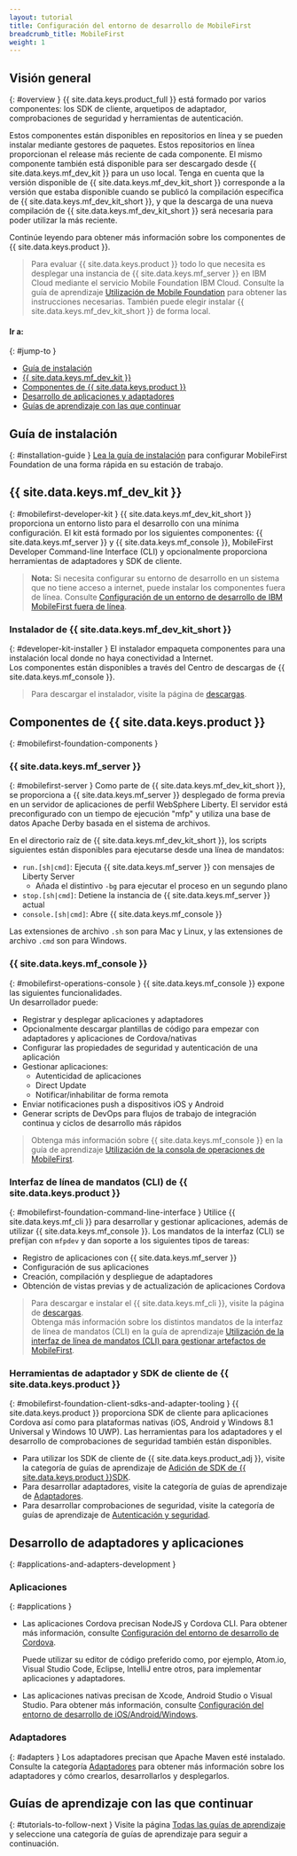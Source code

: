 ```yaml
---
layout: tutorial
title: Configuración del entorno de desarrollo de MobileFirst
breadcrumb_title: MobileFirst
weight: 1
---
```

<!-- NLS_CHARSET=UTF-8 -->
## Visión general
{: #overview }
{{ site.data.keys.product_full }} está formado por varios componentes: los SDK de cliente, arquetipos de adaptador, comprobaciones de seguridad y herramientas de autenticación.

Estos componentes están disponibles en repositorios en línea y se pueden instalar mediante gestores de paquetes. Estos repositorios en línea proporcionan el release más reciente de cada componente. El mismo componente también está disponible para ser descargado desde {{ site.data.keys.mf_dev_kit }} para un uso local. Tenga en cuenta que la versión disponible de {{ site.data.keys.mf_dev_kit_short }} corresponde a la versión que estaba disponible cuando se publicó la compilación específica de {{ site.data.keys.mf_dev_kit_short }}, y que la descarga de una nueva compilación de {{ site.data.keys.mf_dev_kit_short }} será necesaria para poder utilizar la más reciente.

Continúe leyendo para obtener más información sobre los componentes de {{ site.data.keys.product }}.

> Para evaluar {{ site.data.keys.product }} todo lo que necesita es desplegar una instancia de {{ site.data.keys.mf_server }} en IBM Cloud mediante el servicio Mobile Foundation IBM Cloud. Consulte la guía de aprendizaje [Utilización de Mobile Foundation](../../../ibmcloud/using-mobile-foundation/) para obtener las instrucciones necesarias. También puede elegir instalar {{ site.data.keys.mf_dev_kit_short }} de forma local.

#### Ir a:
{: #jump-to }

* [Guía de instalación](#installation-guide)
* [{{ site.data.keys.mf_dev_kit }}](#mobilefirst-developer-kit)
* [Componentes de {{ site.data.keys.product }}](#mobilefirst-foundation-components)
* [Desarrollo de aplicaciones y adaptadores](#applications-and-adapters-development)
* [Guías de aprendizaje con las que continuar](#tutorials-to-follow-next)

## Guía de instalación
{: #installation-guide }
[Lea la guía de instalación](installation-guide) para configurar MobileFirst Foundation de una forma rápida en su estación de trabajo.

## {{ site.data.keys.mf_dev_kit }}
{: #mobilefirst-developer-kit }
{{ site.data.keys.mf_dev_kit_short }} proporciona un entorno listo para el desarrollo con una mínima configuración. El kit está formado por los siguientes componentes: {{ site.data.keys.mf_server }} y {{ site.data.keys.mf_console }}, MobileFirst Developer Command-line Interface (CLI) y opcionalmente proporciona herramientas de adaptadores y SDK de cliente.

> **Nota:**
Si necesita configurar su entorno de desarrollo en un sistema que no tiene acceso a internet, puede instalar los componentes fuera de línea. Consulte [Configuración de un entorno de desarrollo de IBM MobileFirst fuera de línea]({{site.baseurl}}/blog/2016/03/31/howto-set-up-an-offline-ibm-mobilefirst-8-0-development-environment).

### Instalador de {{ site.data.keys.mf_dev_kit_short }}
{: #developer-kit-installer }
El instalador empaqueta componentes para una instalación local donde no haya conectividad a Internet.  
Los componentes están disponibles a través del Centro de descargas de {{ site.data.keys.mf_console }}.

> Para descargar el instalador, visite la página de [descargas]({{site.baseurl}}/downloads/).

## Componentes de {{ site.data.keys.product }}
{: #mobilefirst-foundation-components }

### {{ site.data.keys.mf_server }}
{: #mobilefirst-server }
Como parte de {{ site.data.keys.mf_dev_kit_short }}, se proporciona a {{ site.data.keys.mf_server }} desplegado de forma previa en un servidor de aplicaciones de perfil WebSphere Liberty. El servidor está preconfigurado con un tiempo de ejecución "mfp" y utiliza una base de datos Apache Derby basada en el sistema de archivos.

En el directorio raíz de {{ site.data.keys.mf_dev_kit_short }}, los scripts siguientes están disponibles para ejecutarse desde una línea de mandatos:

* `run.[sh|cmd]`: Ejecuta {{ site.data.keys.mf_server }} con mensajes de Liberty Server
    * Añada el distintivo `-bg` para ejecutar el proceso en un segundo plano
* `stop.[sh|cmd]`: Detiene la instancia de {{ site.data.keys.mf_server }} actual
* `console.[sh|cmd]`: Abre {{ site.data.keys.mf_console }}

Las extensiones de archivo `.sh` son para Mac y Linux, y las extensiones de archivo `.cmd` son para Windows.

### {{ site.data.keys.mf_console }}
{: #mobilefirst-operations-console }
{{ site.data.keys.mf_console }} expone las siguientes funcionalidades.  
Un desarrollador puede:

- Registrar y desplegar aplicaciones y adaptadores
- Opcionalmente descargar plantillas de código para empezar con adaptadores y aplicaciones de Cordova/nativas
- Configurar las propiedades de seguridad y autenticación de una aplicación
- Gestionar aplicaciones:
    - Autenticidad de aplicaciones
    - Direct Update
    - Notificar/inhabilitar de forma remota
- Enviar notificaciones push a dispositivos iOS y Android
- Generar scripts de DevOps para flujos de trabajo de integración continua y ciclos de desarrollo más rápidos

> Obtenga más información sobre {{ site.data.keys.mf_console }} en la guía de aprendizaje [Utilización de la consola de operaciones de MobileFirst](../../../product-overview/components/console/).

### Interfaz de línea de mandatos (CLI) de {{ site.data.keys.product }}
{: #mobilefirst-foundation-command-line-interface }
Utilice {{ site.data.keys.mf_cli }} para desarrollar y gestionar aplicaciones, además de utilizar {{ site.data.keys.mf_console }}. Los mandatos de la interfaz (CLI) se prefijan con `mfpdev` y dan soporte a los siguientes tipos de tareas:

* Registro de aplicaciones con {{ site.data.keys.mf_server }}
* Configuración de sus aplicaciones
* Creación, compilación y despliegue de adaptadores
* Obtención de vistas previas y de actualización de aplicaciones Cordova

> Para descargar e instalar el {{ site.data.keys.mf_cli }}, visite la página de [descargas]({{site.baseurl}}/downloads/).  
> Obtenga más información sobre los distintos mandatos de la interfaz de línea de mandatos (CLI) en la guía de aprendizaje [Utilización de la interfaz de línea de mandatos (CLI) para gestionar artefactos de MobileFirst](../../../application-development/using-mobilefirst-cli-to-manage-mobilefirst-artifacts/).

### Herramientas de adaptador y SDK de cliente de {{ site.data.keys.product }}
{: #mobilefirst-foundation-client-sdks-and-adapter-tooling }
{{ site.data.keys.product }} proporciona SDK de cliente para aplicaciones Cordova así como para plataformas nativas (iOS, Android y Windows 8.1 Universal y Windows 10 UWP). Las herramientas para los adaptadores y el desarrollo de comprobaciones de seguridad también están disponibles.

* Para utilizar los SDK de cliente de {{ site.data.keys.product_adj }}, visite la categoría de guías de aprendizaje de [Adición de SDK de {{ site.data.keys.product }}SDK](../../../application-development/sdk/).  
* Para desarrollar adaptadores, visite la categoría de guías de aprendizaje de [Adaptadores](../../../adapters/).  
* Para desarrollar comprobaciones de seguridad, visite la categoría de guías de aprendizaje de [Autenticación y seguridad](../../../authentication-and-security/).  

## Desarrollo de adaptadores y aplicaciones
{: #applications-and-adapters-development }

### Aplicaciones
{: #applications }
* Las aplicaciones Cordova precisan NodeJS y Cordova CLI. Para obtener más información, consulte [Configuración del entorno de desarrollo de Cordova](../cordova).

    Puede utilizar su editor de código preferido como, por ejemplo, Atom.io, Visual Studio Code, Eclipse, IntelliJ entre otros, para implementar aplicaciones y adaptadores.  

* Las aplicaciones nativas precisan de Xcode, Android Studio o Visual Studio. Para obtener más información, consulte [Configuración del entorno de desarrollo de iOS/Android/Windows](../).

### Adaptadores
{: #adapters }
Los adaptadores precisan que Apache Maven esté instalado. Consulte la categoría [Adaptadores](../../../adapters/) para obtener más información sobre los adaptadores y cómo crearlos, desarrollarlos y desplegarlos.

## Guías de aprendizaje con las que continuar
{: #tutorials-to-follow-next }
Visite la página [Todas las guías de aprendizaje](../../../all-tutorials/) y seleccione una categoría de guías de aprendizaje para seguir a continuación.
